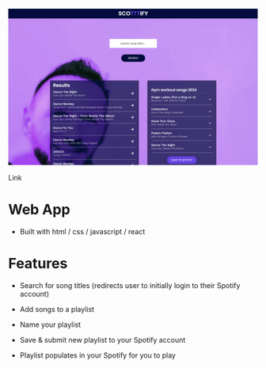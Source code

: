 ![img](src/components/App/screenshot-scottify.png)

Link

# Web App

- Built with html / css / javascript / react

# Features

- Search for song titles
  (redirects user to initially login to their Spotify account)

- Add songs to a playlist

- Name your playlist

- Save & submit new playlist to your Spotify account

- Playlist populates in your Spotify for you to play
